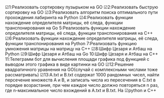 ☑1:Реализовать сортировку пузырьком на GO
☑2:Реализовать быструю сортировку на GO
☑3:Реализовать алгоритм поиска оптимального пути прохождения лабиринта на Python
☑4:Реализовать функции нахождение определителя матрицы, её следа, функции транспонирования на Go
5:Реализовать функции нахождение определителя матрицы, её следа, функции транспонирования на C++
☑6:Реализовать функции нахождение определителя матрицы, её следа, функции транспонирования на Python
7:Реализовать функцию умножения матрицы на матрицу на C++
☑8:Шифр Цезаря и Атбаш на Python
☑9:Шифр Цезаря и Атбаш на Go
10:Шифр Цезаря и Атбаш на C++
11:Телеграмм бот для вычисления площади графика под функцией с выводом этого графика в виде картинки на GO
☑12:Решение квадратичного уравнения на GO(случай с комплексными числами тоже рассматривать)
☑13:A.txt и B.txt содержат 1000 рандомных чисел, найти персечение множеств A и B, и записать числа из пересечения в C.txt в порядке возрастания, при чем каждое число должно повторяться n раз, где n-максимальное число вхождений в A.txt и B.txt. На ☑python и C++
